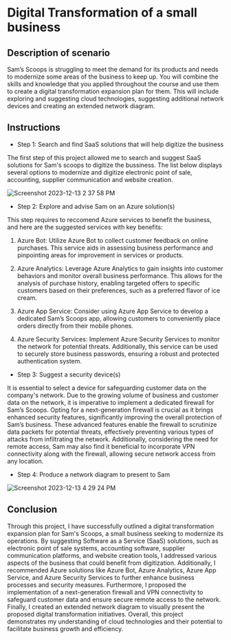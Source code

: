 <h1> Digital Transformation of a small business </h1>
<h2>Description of scenario</h2>
Sam’s Scoops is struggling to meet the demand for its products and needs to modernize some areas of the business to keep up. You will combine the skills and knowledge that you applied throughout the course and use them to create a digital transformation expansion plan for them. This will include exploring and suggesting cloud technologies, suggesting additional network devices and creating an extended network diagram.

<h2> Instructions </h2>

- Step 1: Search and find SaaS solutions that will help digitize the business

The first step of this project allowed me to search and suggest SaaS solutions for Sam's scoops to digitize the bussiness. The list below displays several options to modernize and digitize electronic point of sale, accounting, supplier communication and website creation. 

![Screenshot 2023-12-13 2 37 58 PM](https://github.com/mmedinabet/Digital-Transformation-/assets/142737434/36992f58-397f-484b-ada0-c1669999945b)

- Step 2: Explore and advise Sam on an Azure solution(s)

This step requires to reccomend Azure services to benefit the business, and here are the suggested services with key benefits:

1. Azure Bot: Utilize Azure Bot to collect customer feedback on online purchases. This service aids in assessing business performance and pinpointing areas for improvement in services or products.

2. Azure Analytics: Leverage Azure Analytics to gain insights into customer behaviors and monitor overall business performance. This allows for the analysis of purchase history, enabling targeted offers to specific customers based on their preferences, such as a preferred flavor of ice cream.

3. Azure App Service: Consider using Azure App Service to develop a dedicated Sam’s Scoops app, allowing customers to conveniently place orders directly from their mobile phones.

4. Azure Security Services: Implement Azure Security Services to monitor the network for potential threats. Additionally, this service can be used to securely store business passwords, ensuring a robust and protected authentication system.



- Step 3: Suggest a security device(s)

It is essential to select a device for safeguarding customer data on the company's network. Due to the growing volume of business and customer data on the network, it is imperative to implement a dedicated firewall for Sam’s Scoops. Opting for a next-generation firewall is crucial as it brings enhanced security features, significantly improving the overall protection of Sam’s business. These advanced features enable the firewall to scrutinize data packets for potential threats, effectively preventing various types of attacks from infiltrating the network. Additionally, considering the need for remote access, Sam may also find it beneficial to incorporate VPN connectivity along with the firewall, allowing secure network access from any location.  


- Step 4: Produce a network diagram to present to Sam

![Screenshot 2023-12-13 4 29 24 PM](https://github.com/mmedinabet/Digital-Transformation-/assets/142737434/3e495c86-83bf-4518-b2a6-e624868470bc)



<h2> Conclusion </h2>
Through this project, I have successfully outlined a digital transformation expansion plan for Sam's Scoops, a small business seeking to modernize its operations. By suggesting Software as a Service (SaaS) solutions, such as electronic point of sale systems, accounting software, supplier communication platforms, and website creation tools, I addressed various aspects of the business that could benefit from digitization. Additionally, I recommended Azure solutions like Azure Bot, Azure Analytics, Azure App Service, and Azure Security Services to further enhance business processes and security measures. Furthermore, I proposed the implementation of a next-generation firewall and VPN connectivity to safeguard customer data and ensure secure remote access to the network. Finally, I created an extended network diagram to visually present the proposed digital transformation initiatives. Overall, this project demonstrates my understanding of cloud technologies and their potential to facilitate business growth and efficiency.

